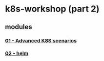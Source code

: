 # k8s-workshop (part 2)

## modules

### [01 - Advanced K8S scenarios](module01/README.md)

### [02 - helm](module02/README.md)

